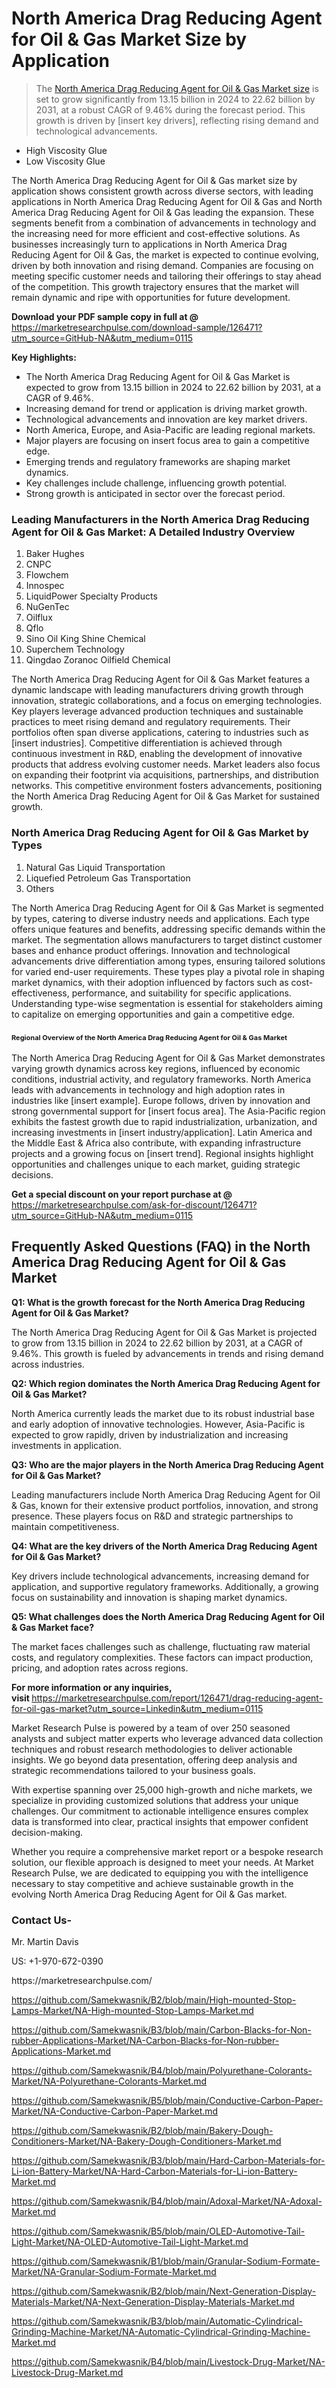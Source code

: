 <h1>North America Drag Reducing Agent for Oil & Gas Market&nbsp;Size by Application</h1><blockquote><p>The <a href="https://marketresearchpulse.com/download-sample/126471?utm_source=GitHub-NA&amp;utm_medium=0115">North America Drag Reducing Agent for Oil & Gas Market size</a> is set to grow significantly from 13.15 billion in 2024 to 22.62 billion by 2031, at a robust CAGR of 9.46% during the forecast period. This growth is driven by [insert key drivers], reflecting rising demand and technological advancements.</p></blockquote><ul><li>High Viscosity Glue<li> Low Viscosity Glue</li></ul><p>The North America Drag Reducing Agent for Oil & Gas market size by application shows consistent growth across diverse sectors, with leading applications in North America Drag Reducing Agent for Oil & Gas and North America Drag Reducing Agent for Oil & Gas leading the expansion. These segments benefit from a combination of advancements in technology and the increasing need for more efficient and cost-effective solutions. As businesses increasingly turn to applications in North America Drag Reducing Agent for Oil & Gas, the market is expected to continue evolving, driven by both innovation and rising demand. Companies are focusing on meeting specific customer needs and tailoring their offerings to stay ahead of the competition. This growth trajectory ensures that the market will remain dynamic and ripe with opportunities for future development.</p><p><strong>Download your PDF sample copy in full at @ </strong><a href="https://marketresearchpulse.com/download-sample/126471?utm_source=GitHub-NA&amp;utm_medium=0115">https://marketresearchpulse.com/download-sample/126471?utm_source=GitHub-NA&amp;utm_medium=0115</a></p><p><strong>Key Highlights: </strong></p><ul><li>The North America Drag Reducing Agent for Oil & Gas Market is expected to grow from 13.15 billion in 2024 to 22.62 billion by 2031, at a CAGR of 9.46%.</li><li>Increasing demand for trend or application is driving market growth.</li><li>Technological advancements and innovation are key market drivers.</li><li>North America, Europe, and Asia-Pacific are leading regional markets.</li><li>Major players are focusing on insert focus area to gain a competitive edge.</li><li>Emerging trends and regulatory frameworks are shaping market dynamics.</li><li>Key challenges include challenge, influencing growth potential.</li><li>Strong growth is anticipated in sector over the forecast period.</li></ul><h3>Leading Manufacturers in the North America Drag Reducing Agent for Oil & Gas Market: A Detailed Industry Overview</h3><ol><li>Baker Hughes</li><li>CNPC</li><li>Flowchem</li><li>Innospec</li><li>LiquidPower Specialty Products</li><li>NuGenTec</li><li>Oilflux</li><li>Qflo</li><li>Sino Oil King Shine Chemical</li><li>Superchem Technology</li><li>Qingdao Zoranoc Oilfield Chemical</li></ol><div class="flex max-w-full flex-col flex-grow"><div class="min-h-8 text-message flex w-full flex-col items-end gap-2 whitespace-normal break-words [.text-message+&amp;]:mt-5" dir="auto" data-message-author-role="assistant" data-message-id="fd8432e4-4910-450d-b182-61b7bfb0a01f" data-message-model-slug="gpt-4o"><div class="flex w-full flex-col gap-1 empty:hidden first:pt-[3px]"><div class="markdown prose w-full break-words dark:prose-invert light"><p>The North America Drag Reducing Agent for Oil & Gas Market features a dynamic landscape with leading manufacturers driving growth through innovation, strategic collaborations, and a focus on emerging technologies. Key players leverage advanced production techniques and sustainable practices to meet rising demand and regulatory requirements. Their portfolios often span diverse applications, catering to industries such as [insert industries]. Competitive differentiation is achieved through continuous investment in R&amp;D, enabling the development of innovative products that address evolving customer needs. Market leaders also focus on expanding their footprint via acquisitions, partnerships, and distribution networks. This competitive environment fosters advancements, positioning the North America Drag Reducing Agent for Oil & Gas Market for sustained growth.</p></div></div></div></div><h3>North America Drag Reducing Agent for Oil & Gas Market by Types</h3><ol><li>Natural Gas Liquid Transportation<li> Liquefied Petroleum Gas Transportation<li> Others</li></ol><div class="flex max-w-full flex-col flex-grow"><div class="min-h-8 text-message flex w-full flex-col items-end gap-2 whitespace-normal break-words [.text-message+&amp;]:mt-5" dir="auto" data-message-author-role="assistant" data-message-id="084470be-0bb7-4664-bddf-5156b4f41249" data-message-model-slug="gpt-4o-mini"><div class="flex w-full flex-col gap-1 empty:hidden first:pt-[3px]"><div class="markdown prose w-full break-words dark:prose-invert light"><p>The North America Drag Reducing Agent for Oil & Gas Market is segmented by types, catering to diverse industry needs and applications. Each type offers unique features and benefits, addressing specific demands within the market. The segmentation allows manufacturers to target distinct customer bases and enhance product offerings. Innovation and technological advancements drive differentiation among types, ensuring tailored solutions for varied end-user requirements. These types play a pivotal role in shaping market dynamics, with their adoption influenced by factors such as cost-effectiveness, performance, and suitability for specific applications. Understanding type-wise segmentation is essential for stakeholders aiming to capitalize on emerging opportunities and gain a competitive edge.</p></div></div></div></div><h3><span style="font-size: 11px;">Regional Overview of the North America Drag Reducing Agent for Oil & Gas Market</span></h3><div class="flex max-w-full flex-col flex-grow"><div class="min-h-8 text-message flex w-full flex-col items-end gap-2 whitespace-normal break-words [.text-message+&amp;]:mt-5" dir="auto" data-message-author-role="assistant" data-message-id="e9038762-ce64-4e30-91c9-9bd413514231" data-message-model-slug="gpt-4o-mini"><div class="flex w-full flex-col gap-1 empty:hidden first:pt-[3px]"><div class="markdown prose w-full break-words dark:prose-invert light"><p>The North America Drag Reducing Agent for Oil & Gas Market demonstrates varying growth dynamics across key regions, influenced by economic conditions, industrial activity, and regulatory frameworks. North America leads with advancements in technology and high adoption rates in industries like [insert example]. Europe follows, driven by innovation and strong governmental support for [insert focus area]. The Asia-Pacific region exhibits the fastest growth due to rapid industrialization, urbanization, and increasing investments in [insert industry/application]. Latin America and the Middle East &amp; Africa also contribute, with expanding infrastructure projects and a growing focus on [insert trend]. Regional insights highlight opportunities and challenges unique to each market, guiding strategic decisions.</p></div></div></div></div><p><strong>Get a special discount on your report purchase at @ </strong><a href="https://marketresearchpulse.com/ask-for-discount/126471?utm_source=GitHub-NA&amp;utm_medium=0115">https://marketresearchpulse.com/ask-for-discount/126471?utm_source=GitHub-NA&amp;utm_medium=0115</a></p><h2>Frequently Asked Questions (FAQ) in the North America Drag Reducing Agent for Oil & Gas Market</h2><p><strong>Q1: What is the growth forecast for the North America Drag Reducing Agent for Oil & Gas Market?</strong></p><p>The North America Drag Reducing Agent for Oil & Gas Market is projected to grow from 13.15 billion in 2024 to 22.62 billion by 2031, at a CAGR of 9.46%. This growth is fueled by advancements in trends and rising demand across industries.</p><p><strong>Q2: Which region dominates the North America Drag Reducing Agent for Oil & Gas Market?</strong></p><p>North America currently leads the market due to its robust industrial base and early adoption of innovative technologies. However, Asia-Pacific is expected to grow rapidly, driven by industrialization and increasing investments in application.</p><p><strong>Q3: Who are the major players in the North America Drag Reducing Agent for Oil & Gas Market?</strong></p><p>Leading manufacturers include North America Drag Reducing Agent for Oil & Gas, known for their extensive product portfolios, innovation, and strong presence. These players focus on R&amp;D and strategic partnerships to maintain competitiveness.</p><p><strong>Q4: What are the key drivers of the North America Drag Reducing Agent for Oil & Gas Market?</strong></p><p>Key drivers include technological advancements, increasing demand for application, and supportive regulatory frameworks. Additionally, a growing focus on sustainability and innovation is shaping market dynamics.</p><p><strong>Q5: What challenges does the North America Drag Reducing Agent for Oil & Gas Market face?</strong></p><p>The market faces challenges such as challenge, fluctuating raw material costs, and regulatory complexities. These factors can impact production, pricing, and adoption rates across regions.</p><p><strong>For more information or any inquiries, visit&nbsp;</strong><a href="https://marketresearchpulse.com/report/126471/drag-reducing-agent-for-oil-gas-market?utm_source=Linkedin&utm_medium=0115">https://marketresearchpulse.com/report/126471/drag-reducing-agent-for-oil-gas-market?utm_source=Linkedin&utm_medium=0115</a></p><p>Market Research Pulse is powered by a team of over 250 seasoned analysts and subject matter experts who leverage advanced data collection techniques and robust research methodologies to deliver actionable insights. We go beyond data presentation, offering deep analysis and strategic recommendations tailored to your business goals.</p><p>With expertise spanning over 25,000 high-growth and niche markets, we specialize in providing customized solutions that address your unique challenges. Our commitment to actionable intelligence ensures complex data is transformed into clear, practical insights that empower confident decision-making.</p><p>Whether you require a comprehensive market report or a bespoke research solution, our flexible approach is designed to meet your needs. At Market Research Pulse, we are dedicated to equipping you with the intelligence necessary to stay competitive and achieve sustainable growth in the evolving North America Drag Reducing Agent for Oil & Gas market.</p><h3><strong>Contact Us-</strong></h3><p>Mr. Martin Davis</p><p>US: +1-970-672-0390</p><p>https://marketresearchpulse.com/</p><p><a href="https://github.com/Samekwasnik/B2/blob/main/High-mounted-Stop-Lamps-Market/NA-High-mounted-Stop-Lamps-Market.md">https://github.com/Samekwasnik/B2/blob/main/High-mounted-Stop-Lamps-Market/NA-High-mounted-Stop-Lamps-Market.md</a></p><p><a href="https://github.com/Samekwasnik/B3/blob/main/Carbon-Blacks-for-Non-rubber-Applications-Market/NA-Carbon-Blacks-for-Non-rubber-Applications-Market.md">https://github.com/Samekwasnik/B3/blob/main/Carbon-Blacks-for-Non-rubber-Applications-Market/NA-Carbon-Blacks-for-Non-rubber-Applications-Market.md</a></p><p><a href="https://github.com/Samekwasnik/B4/blob/main/Polyurethane-Colorants-Market/NA-Polyurethane-Colorants-Market.md">https://github.com/Samekwasnik/B4/blob/main/Polyurethane-Colorants-Market/NA-Polyurethane-Colorants-Market.md</a></p><p><a href="https://github.com/Samekwasnik/B5/blob/main/Conductive-Carbon-Paper-Market/NA-Conductive-Carbon-Paper-Market.md">https://github.com/Samekwasnik/B5/blob/main/Conductive-Carbon-Paper-Market/NA-Conductive-Carbon-Paper-Market.md</a></p><p><a href="https://github.com/Samekwasnik/B2/blob/main/Bakery-Dough-Conditioners-Market/NA-Bakery-Dough-Conditioners-Market.md">https://github.com/Samekwasnik/B2/blob/main/Bakery-Dough-Conditioners-Market/NA-Bakery-Dough-Conditioners-Market.md</a></p><p><a href="https://github.com/Samekwasnik/B3/blob/main/Hard-Carbon-Materials-for-Li-ion-Battery-Market/NA-Hard-Carbon-Materials-for-Li-ion-Battery-Market.md">https://github.com/Samekwasnik/B3/blob/main/Hard-Carbon-Materials-for-Li-ion-Battery-Market/NA-Hard-Carbon-Materials-for-Li-ion-Battery-Market.md</a></p><p><a href="https://github.com/Samekwasnik/B4/blob/main/Adoxal-Market/NA-Adoxal-Market.md">https://github.com/Samekwasnik/B4/blob/main/Adoxal-Market/NA-Adoxal-Market.md</a></p><p><a href="https://github.com/Samekwasnik/B5/blob/main/OLED-Automotive-Tail-Light-Market/NA-OLED-Automotive-Tail-Light-Market.md">https://github.com/Samekwasnik/B5/blob/main/OLED-Automotive-Tail-Light-Market/NA-OLED-Automotive-Tail-Light-Market.md</a></p><p><a href="https://github.com/Samekwasnik/B1/blob/main/Granular-Sodium-Formate-Market/NA-Granular-Sodium-Formate-Market.md">https://github.com/Samekwasnik/B1/blob/main/Granular-Sodium-Formate-Market/NA-Granular-Sodium-Formate-Market.md</a></p><p><a href="https://github.com/Samekwasnik/B2/blob/main/Next-Generation-Display-Materials-Market/NA-Next-Generation-Display-Materials-Market.md">https://github.com/Samekwasnik/B2/blob/main/Next-Generation-Display-Materials-Market/NA-Next-Generation-Display-Materials-Market.md</a></p><p><a href="https://github.com/Samekwasnik/B3/blob/main/Automatic-Cylindrical-Grinding-Machine-Market/NA-Automatic-Cylindrical-Grinding-Machine-Market.md">https://github.com/Samekwasnik/B3/blob/main/Automatic-Cylindrical-Grinding-Machine-Market/NA-Automatic-Cylindrical-Grinding-Machine-Market.md</a></p><p><a href="https://github.com/Samekwasnik/B4/blob/main/Livestock-Drug-Market/NA-Livestock-Drug-Market.md">https://github.com/Samekwasnik/B4/blob/main/Livestock-Drug-Market/NA-Livestock-Drug-Market.md</a></p>
